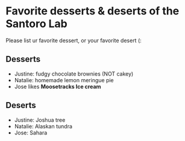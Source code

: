 # Favorite desserts & deserts of the Santoro Lab
Please list ur favorite dessert, or your favorite desert (:

## Desserts
- Justine: fudgy chocolate brownies (NOT cakey) 
- Natalie: homemade lemon meringue pie
- Jose likes **Moosetracks Ice cream**

## Deserts
- Justine: Joshua tree 
- Natalie: Alaskan tundra
- Jose: Sahara
